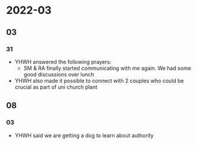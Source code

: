 # 2022-03

## 03

### 31
* YHWH answered the following prayers:
  * SM & RA finally started communicating with me again. We had some good discussions over lunch
* YHWH also made it possible to connect with 2 couples who could be crucial as part of uni church plant

## 08

### 03
* YHWH said we are getting a dog to learn about authority
